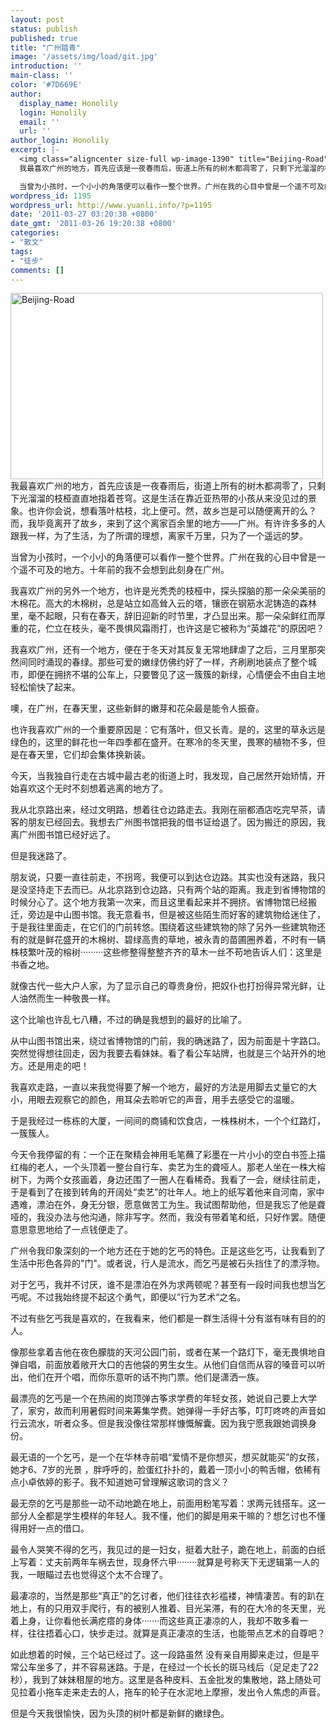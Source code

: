 ```yaml
---
layout: post
status: publish
published: true
title: "广州踏青"
image: '/assets/img/load/git.jpg'
introduction: ''
main-class: ''
color: '#7D669E'
author:
  display_name: Honolily
  login: Honolily
  email: ''
  url: ''
author_login: Honolily
excerpt: |-
  <img class="aligncenter size-full wp-image-1390" title="Beijing-Road" src="http:&#47;&#47;www.yuanli.info&#47;wp-content&#47;uploads&#47;2011&#47;03&#47;Beijing-Road.jpg" alt="Beijing-Road" width="500" height="298" &#47;>
  我最喜欢广州的地方，首先应该是一夜春雨后，街道上所有的树木都凋零了，只剩下光溜溜的枝桠直直地指着苍穹。这是生活在靠近亚热带的小孩从来没见过的景象。也许你会说，想看落叶枯枝，北上便可。然，故乡岂是可以随便离开的么？而，我毕竟离开了故乡，来到了这个离家百余里的地方&mdash;&mdash;广州。有许许多多的人跟我一样，为了生活，为了所谓的理想，离家千万里，只为了一个遥远的梦。

  当曾为小孩时，一个小小的角落便可以看作一整个世界。广州在我的心目中曾是一个遥不可及的地方。十年前的我不会想到此刻身在广州。
wordpress_id: 1195
wordpress_url: http://www.yuanli.info/?p=1195
date: '2011-03-27 03:20:38 +0800'
date_gmt: '2011-03-26 19:20:38 +0800'
categories:
- "散文"
tags:
- "徒步"
comments: []
---
```

<p><img class="aligncenter size-full wp-image-1390" title="Beijing-Road" src="http:&#47;&#47;www.yuanli.info&#47;wp-content&#47;uploads&#47;2011&#47;03&#47;Beijing-Road.jpg" alt="Beijing-Road" width="500" height="298" &#47;><br />
我最喜欢广州的地方，首先应该是一夜春雨后，街道上所有的树木都凋零了，只剩下光溜溜的枝桠直直地指着苍穹。这是生活在靠近亚热带的小孩从来没见过的景象。也许你会说，想看落叶枯枝，北上便可。然，故乡岂是可以随便离开的么？而，我毕竟离开了故乡，来到了这个离家百余里的地方&mdash;&mdash;广州。有许许多多的人跟我一样，为了生活，为了所谓的理想，离家千万里，只为了一个遥远的梦。</p>
<p>当曾为小孩时，一个小小的角落便可以看作一整个世界。广州在我的心目中曾是一个遥不可及的地方。十年前的我不会想到此刻身在广州。<a id="more"></a><a id="more-1195"></a></p>
<p>我喜欢广州的另外一个地方，也许是光秃秃的枝桠中，探头探脑的那一朵朵美丽的木棉花。高大的木棉树，总是站立如高耸入云的塔，镶嵌在钢筋水泥铸造的森林里，毫不起眼，只有在春天，辞旧迎新的时节里，才凸显出来。那一朵朵鲜红而厚重的花，伫立在枝头，毫不畏惧风霜雨打，也许这是它被称为&ldquo;英雄花&rdquo;的原因吧？</p>
<p>我喜欢广州，还有一个地方，便在于冬天对其反复无常地肆虐了之后，三月里那突然间同时涌现的春绿。那些可爱的嫩绿仿佛约好了一样，齐刷刷地装点了整个城市，即便在拥挤不堪的公车上，只要瞥见了这一簇簇的新绿，心情便会不由自主地轻松愉快了起来。</p>
<p>噢，在广州，在春天里，这些新鲜的嫩芽和花朵最是能令人振奋。</p>
<p>也许我喜欢广州的一个重要原因是：它有落叶，但又长青。是的，这里的草永远是绿色的，这里的鲜花也一年四季都在盛开。在寒冷的冬天里，畏寒的植物不多，但是在春天里，它们却会集体换新装。</p>
<p>今天，当我独自行走在古城中最古老的街道上时，我发现，自己居然开始矫情，开始喜欢这个无时不刻想着逃离的地方了。</p>
<p>我从北京路出来，经过文明路，想着往仓边路走去。我刚在丽都酒店吃完早茶，请客的朋友已经回去。我想去广州图书馆把我的借书证给退了。因为搬迁的原因，我离广州图书馆已经好远了。</p>
<p>但是我迷路了。</p>
<p>朋友说，只要一直往前走，不拐弯，我便可以到达仓边路。其实也没有迷路，我只是没坚持走下去而已。从北京路到仓边路，只有两个站的距离。我走到省博物馆的时候分心了。这个地方我第一次来，而且这里看起来并不拥挤。省博物馆已经搬迁，旁边是中山图书馆。我无意看书，但是被这些陌生而好客的建筑物给迷住了，于是我往里面走，在它们的门前转悠。围绕着这些建筑物的除了另外一些建筑物还有的就是鲜花盛开的木棉树、碧绿高贵的草地，被永青的苗圃圈养着，不时有一辆株枝繁叶茂的榕树&middot;&middot;&middot;&middot;&middot;&middot;&middot;&middot;&middot;这些修整得整整齐齐的草木一丝不苟地告诉人们：这里是书香之地。</p>
<p>就像古代一些大户人家，为了显示自己的尊贵身份，把奴仆也打扮得异常光鲜，让人油然而生一种敬畏一样。</p>
<p>这个比喻也许乱七八糟，不过的确是我想到的最好的比喻了。</p>
<p>从中山图书馆出来，绕过省博物馆的门前，我的确迷路了，因为前面是十字路口。突然觉得想往回走，因为我要去看妹妹。看了看公车站牌，也就是三个站开外的地方。还是用走的吧！</p>
<p>我喜欢走路，一直以来我觉得要了解一个地方，最好的方法是用脚去丈量它的大小，用眼去观察它的颜色，用耳朵去聆听它的声音，用手去感受它的温暖。</p>
<p>于是我经过一栋栋的大厦，一间间的商铺和饮食店，一株株树木，一个个红路灯，一簇簇人。</p>
<p>今天令我停留的有：一个正在聚精会神用毛笔蘸了彩墨在一片小小的空白书签上描红梅的老人，一个头顶着一整台自行车、卖艺为生的聋哑人。那老人坐在一株大榕树下，为两个女孩画着，身边还围了一圈人在看稀奇。我看了一会，继续往前走，于是看到了在接到转角的开阔处&ldquo;卖艺&rdquo;的壮年人。地上的纸写着他来自河南，家中遇难，漂泊在外，身无分银，愿意做苦工为生。我试图帮助他，但是我忘了他是聋哑的，我没办法与他沟通，除非写字。然而，我没有带着笔和纸，只好作罢。随便意思意思地给了一点钱便走了。</p>
<p>广州令我印象深刻的一个地方还在于她的乞丐的特色。正是这些乞丐，让我看到了生活中形色各异的"门"。或者说，行人是流水，而乞丐是被石头挡住了的漂浮物。</p>
<p>对于乞丐，我并不讨厌，谁不是漂泊在外为求两顿呢？甚至有一段时间我也想当乞丐呢。不过我始终提不起这个勇气，即便以&rdquo;行为艺术&ldquo;之名。</p>
<p>不过有些乞丐我是喜欢的，在我看来，他们都是一群生活得十分有滋有味有目的的人。</p>
<p>像那些拿着吉他在夜色朦胧的天河公园门前，或者在某一个路灯下，毫无畏惧地自弹自唱，前面放着敞开大口的吉他袋的男生女生。从他们自信而从容的嗓音可以听出，他们在开个唱，而你乐意听的话不拘门票。他们是潇洒一族。</p>
<p>最漂亮的乞丐是一个在热闹的岗顶弹古筝求学费的年轻女孩，她说自己要上大学了，家穷，故而利用暑假时间来筹集学费。她弹得一手好古筝，叮叮咚咚的声音如行云流水，听者众多。但是我没像往常那样慷慨解囊。因为我宁愿我跟她调换身份。</p>
<p>最无语的一个乞丐，是一个在华林寺前唱&ldquo;爱情不是你想买，想买就能买&rdquo;的女孩，她才6、7岁的光景 ，胖呼呼的，脸蛋红扑扑的，戴着一顶小小的鸭舌帽，依稀有点小卓依婷的影子。我不知道她可曾理解这歌词的含义？</p>
<p>最无奈的乞丐是那些一动不动地跪在地上，前面用粉笔写着：求两元钱搭车。这一部分人全都是学生模样的年轻人。我不懂，他们的脚是用来干嘛的？想乞讨也不懂得用好一点的借口。</p>
<p>最令人哭笑不得的乞丐，我见过的是一妇女，挺着大肚子，跪在地上，前面的白纸上写着：丈夫前两年车祸去世，现身怀六甲&middot;&middot;&middot;&middot;&middot;&middot;&middot;&middot;就算是号称天下无逻辑第一人的我，一眼瞄过去也觉得这个太不合理了。</p>
<p>最凄凉的，当然是那些&ldquo;真正&rdquo;的乞讨者，他们往往衣衫褴褛，神情凄苦。有的趴在地上，有的只用双手爬行，有的被别人推着、目光呆滞，有的在大冷的冬天里，光着上身，让你看他长满疙瘩的身体&middot;&middot;&middot;&middot;&middot;&middot;&middot;而这些真正凄凉的人，我却不敢多看一样，往往捂着心口，快步走过。就算是真正凄凉的生活，也能带点艺术的自尊吧？</p>
<p>如此想着的时候，三个站已经过了。这一段路虽然 没有亲自用脚来走过，但是平常公车坐多了，并不容易迷路。于是，在经过一个长长的斑马线后（足足走了22秒），我到了妹妹租屋的地方。这里是各种皮料、五金批发的集散地，路上随处可见拉着小拖车走来走去的人，拖车的轮子在水泥地上摩擦，发出令人焦虑的声音。</p>
<p>但是今天我很愉快，因为头顶的树叶都是新鲜的嫩绿色。</p>
